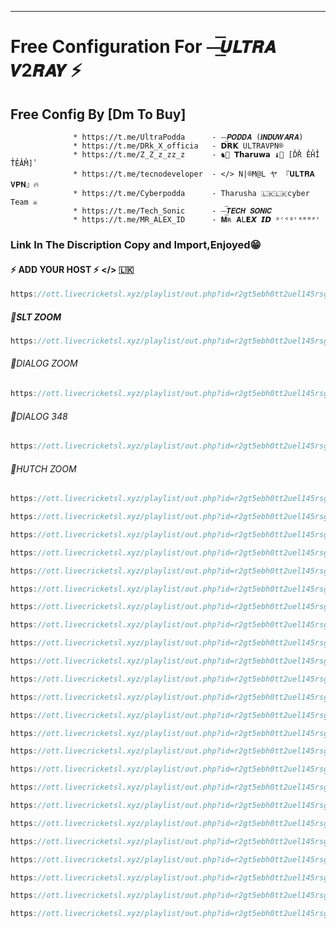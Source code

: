 
---

# Free Configuration For ⏤͟͞𝙐𝙇𝙏𝙍𝘼 𝙑2𝙍𝘼𝙔 ⚡️

## Free Config By [Dm To Buy]
                  * https://t.me/UltraPodda      - ⏤͟͞𝙋𝙊𝘿𝘿𝘼 (𝙄𝙉𝘿𝙐𝙒𝘼𝙍𝘼)
                  * https://t.me/DRk_X_officia   - 𝗗𝗥𝗞 𝚄𝙻𝚃𝚁𝙰𝚅𝙿𝙽®
                  * https://t.me/Z_Z_z_zz_z      - ♞👹 𝗧𝗵𝗮𝗿𝘂𝘄𝗮 ♝🐚 [D̾R̾ E̾H̾I̾ T̾E̾A̾M̾]̾
                  * https://t.me/tecnodeveloper  - </> N|®M@L ヤ 『𝐔𝐋𝐓𝐑𝐀 𝐕𝐏𝐍』🔥
                  * https://t.me/Cyberpodda      - Tharusha 🇱🇰🇱🇰cyber Team ☠️
                  * https://t.me/Tech_Sonic      - ⏤͟͞𝙏𝙀𝘾𝙃 𝙎𝙊𝙉𝙄𝘾
                  * https://t.me/MR_ALEX_ID      - 𝐌ʀ 𝐀𝙻𝗘𝙓 𝙄𝘿 ᵖʳᵒᵍʳᵃᵐᵐᵉʳ


### Link In The Discription Copy and Import,Enjoyed😁

#### ⚡️ ADD YOUR HOST ⚡️ </> 🇱🇰
```javascript
https://ott.livecricketsl.xyz/playlist/out.php?id=r2gt5ebh0tt2uel145rsgtt0h
```
##### 👻SLT ZOOM

```javascript
https://ott.livecricketsl.xyz/playlist/out.php?id=r2gt5ebh0tt2uel145rsgtt0h
```
###### 👻DIALOG ZOOM

```javascript
https://ott.livecricketsl.xyz/playlist/out.php?id=r2gt5ebh0tt2uel145rsgtt0h
```
###### 👻DIALOG 348

```javascript
https://ott.livecricketsl.xyz/playlist/out.php?id=r2gt5ebh0tt2uel145rsgtt0h
```
###### 👻HUTCH ZOOM

```javascript
https://ott.livecricketsl.xyz/playlist/out.php?id=r2gt5ebh0tt2uel145rsgtt0h
```

```javascript
https://ott.livecricketsl.xyz/playlist/out.php?id=r2gt5ebh0tt2uel145rsgtt0h
```

```javascript
https://ott.livecricketsl.xyz/playlist/out.php?id=r2gt5ebh0tt2uel145rsgtt0h
```

```javascript
https://ott.livecricketsl.xyz/playlist/out.php?id=r2gt5ebh0tt2uel145rsgtt0h
```

```javascript
https://ott.livecricketsl.xyz/playlist/out.php?id=r2gt5ebh0tt2uel145rsgtt0h
```

```javascript
https://ott.livecricketsl.xyz/playlist/out.php?id=r2gt5ebh0tt2uel145rsgtt0h
```

```javascript
https://ott.livecricketsl.xyz/playlist/out.php?id=r2gt5ebh0tt2uel145rsgtt0h
```

```javascript
https://ott.livecricketsl.xyz/playlist/out.php?id=r2gt5ebh0tt2uel145rsgtt0h
```

```javascript
https://ott.livecricketsl.xyz/playlist/out.php?id=r2gt5ebh0tt2uel145rsgtt0h
```

```javascript
https://ott.livecricketsl.xyz/playlist/out.php?id=r2gt5ebh0tt2uel145rsgtt0h
```

```javascript
https://ott.livecricketsl.xyz/playlist/out.php?id=r2gt5ebh0tt2uel145rsgtt0h
```

```javascript
https://ott.livecricketsl.xyz/playlist/out.php?id=r2gt5ebh0tt2uel145rsgtt0h
```

```javascript
https://ott.livecricketsl.xyz/playlist/out.php?id=r2gt5ebh0tt2uel145rsgtt0h
```

```javascript
https://ott.livecricketsl.xyz/playlist/out.php?id=r2gt5ebh0tt2uel145rsgtt0h
```

```javascript
https://ott.livecricketsl.xyz/playlist/out.php?id=r2gt5ebh0tt2uel145rsgtt0h
```

```javascript
https://ott.livecricketsl.xyz/playlist/out.php?id=r2gt5ebh0tt2uel145rsgtt0h
```

```javascript
https://ott.livecricketsl.xyz/playlist/out.php?id=r2gt5ebh0tt2uel145rsgtt0h
```

```javascript
https://ott.livecricketsl.xyz/playlist/out.php?id=r2gt5ebh0tt2uel145rsgtt0h
```

```javascript
https://ott.livecricketsl.xyz/playlist/out.php?id=r2gt5ebh0tt2uel145rsgtt0h
```

```javascript
https://ott.livecricketsl.xyz/playlist/out.php?id=r2gt5ebh0tt2uel145rsgtt0h
```

```javascript
https://ott.livecricketsl.xyz/playlist/out.php?id=r2gt5ebh0tt2uel145rsgtt0h
```

```javascript
https://ott.livecricketsl.xyz/playlist/out.php?id=r2gt5ebh0tt2uel145rsgtt0h
```

```javascript
https://ott.livecricketsl.xyz/playlist/out.php?id=r2gt5ebh0tt2uel145rsgtt0h
```

```javascript
https://ott.livecricketsl.xyz/playlist/out.php?id=r2gt5ebh0tt2uel145rsgtt0h
```


